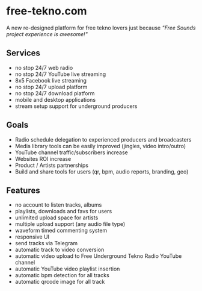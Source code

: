 # free-tekno.com

A new re-designed platform for free tekno lovers just because _"Free Sounds project experience is awesome!"_

## Services

- no stop 24/7 web radio
- no stop 24/7 YouTube live streaming
- 8x5 Facebook live streaming
- no stop 24/7 upload platform
- no stop 24/7 download platform
- mobile and desktop applications
- stream setup support for underground producers

## Goals

- Radio schedule delegation to experienced producers and broadcasters
- Media library tools can be easily improved (jingles, video intro/outro)
- YouTube channel traffic/subscribers increase
- Websites ROI increase
- Product / Artists partnerships
- Build and share tools for users (qr, bpm, audio reports, branding, geo)

## Features

- no account to listen tracks, albums
- playlists, downloads and favs for users
- unlimited upload space for artists
- multiple upload support (any audio file type)
- waveform timed commenting system
- responsive UI
- send tracks via Telegram
- automatic track to video conversion
- automatic video upload to Free Underground Tekno Radio YouTube channel
- automatic YouTube video playlist insertion
- automatic bpm detection for all tracks
- automatic qrcode image for all track
